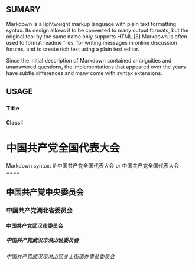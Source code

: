 ## SUMARY

Markdown is a lightweight markup language with plain text formatting syntax. Its design allows it to be converted to many output formats, but the original tool by the same name only supports HTML.[8] Markdown is often used to format readme files, for writing messages in online discussion forums, and to create rich text using a plain text editor.

Since the initial description of Markdown contained ambiguities and unanswered questions, the implementations that appeared over the years have subtle differences and many come with syntax extensions.

## USAGE

### Title

#### Class I

# 中国共产党全国代表大会

Markdown syntax:
\# 中国共产党全国代表大会
or
中国共产党全国代表大会
\====

## 中国共产党中央委员会
### 中国共产党湖北省委员会
#### 中国共产党武汉市委员会
##### 中国共产党武汉市洪山区委员会
###### 中国共产党武汉市洪山区关上街道办事处委员会
